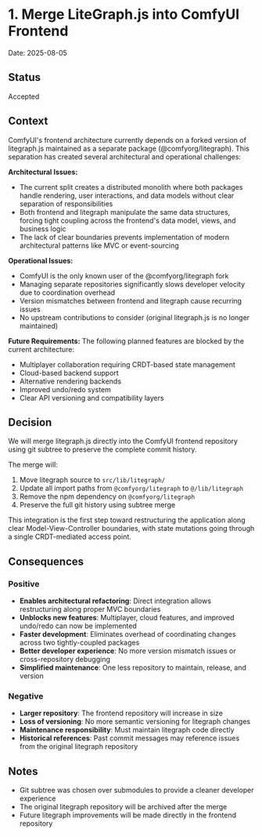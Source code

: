 # 1. Merge LiteGraph.js into ComfyUI Frontend

Date: 2025-08-05

## Status

Accepted

## Context

ComfyUI's frontend architecture currently depends on a forked version of litegraph.js maintained as a separate package (@comfyorg/litegraph). This separation has created several architectural and operational challenges:

**Architectural Issues:**
- The current split creates a distributed monolith where both packages handle rendering, user interactions, and data models without clear separation of responsibilities
- Both frontend and litegraph manipulate the same data structures, forcing tight coupling across the frontend's data model, views, and business logic
- The lack of clear boundaries prevents implementation of modern architectural patterns like MVC or event-sourcing

**Operational Issues:**
- ComfyUI is the only known user of the @comfyorg/litegraph fork
- Managing separate repositories significantly slows developer velocity due to coordination overhead
- Version mismatches between frontend and litegraph cause recurring issues
- No upstream contributions to consider (original litegraph.js is no longer maintained)

**Future Requirements:**
The following planned features are blocked by the current architecture:
- Multiplayer collaboration requiring CRDT-based state management
- Cloud-based backend support
- Alternative rendering backends
- Improved undo/redo system
- Clear API versioning and compatibility layers

## Decision

We will merge litegraph.js directly into the ComfyUI frontend repository using git subtree to preserve the complete commit history.

The merge will:
1. Move litegraph source to `src/lib/litegraph/`
2. Update all import paths from `@comfyorg/litegraph` to `@/lib/litegraph`
3. Remove the npm dependency on `@comfyorg/litegraph`
4. Preserve the full git history using subtree merge

This integration is the first step toward restructuring the application along clear Model-View-Controller boundaries, with state mutations going through a single CRDT-mediated access point.

## Consequences

### Positive

- **Enables architectural refactoring**: Direct integration allows restructuring along proper MVC boundaries
- **Unblocks new features**: Multiplayer, cloud features, and improved undo/redo can now be implemented
- **Faster development**: Eliminates overhead of coordinating changes across two tightly-coupled packages
- **Better developer experience**: No more version mismatch issues or cross-repository debugging
- **Simplified maintenance**: One less repository to maintain, release, and version

### Negative

- **Larger repository**: The frontend repository will increase in size
- **Loss of versioning**: No more semantic versioning for litegraph changes
- **Maintenance responsibility**: Must maintain litegraph code directly
- **Historical references**: Past commit messages may reference issues from the original litegraph repository

## Notes

- Git subtree was chosen over submodules to provide a cleaner developer experience
- The original litegraph repository will be archived after the merge
- Future litegraph improvements will be made directly in the frontend repository